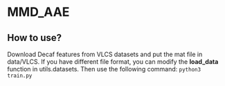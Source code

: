 # MMD_AAE
## How to use?
Download Decaf features from VLCS datasets and put the mat file in data/VLCS. If you have different file format, you can modify the __load_data__ function in utils.datasets.
Then use the following command:
`python3 train.py`



